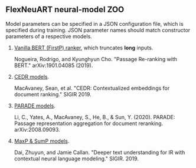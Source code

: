 ## FlexNeuART neural-model ZOO

Model parameters can be specified in a JSON configuration file, which is specified during training. 
JSON parameter names should match constructor parameters of a respective models.

1. [Vanilla BERT (FirstP) ranker](vanilla_bert.py), which truncates **long** inputs. 

    Nogueira, Rodrigo, and Kyunghyun Cho. "Passage Re-ranking with BERT." arXiv:1901.04085 (2019).

2. [CEDR models](cedr).

    MacAvaney, Sean, et al. "CEDR: Contextualized embeddings for document ranking." SIGIR 2019.


3. [PARADE models](parade).
    
    Li, C., Yates, A., MacAvaney, S., He, B., & Sun, Y. (2020). PARADE:
    Passage representation aggregation for document reranking.
    arXiv:2008.09093.

4. [MaxP & SumP models](bert_aggreg_p.py).

    Dai, Zhuyun, and Jamie Callan. "Deeper text understanding for IR with contextual neural language modeling." SIGIR. 2019.
